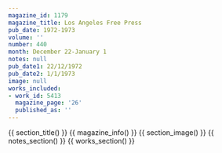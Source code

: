 ```yaml
---
magazine_id: 1179
magazine_title: Los Angeles Free Press
pub_date: 1972-1973
volume: ''
number: 440
month: December 22-January 1
notes: null
pub_date1: 22/12/1972
pub_date2: 1/1/1973
image: null
works_included:
- work_id: 5413
  magazine_page: '26'
  published_as: ''
---
```


{{ section_title() }}
{{ magazine_info() }}
{{ section_image() }}
{{ notes_section() }}
{{ works_section() }}

